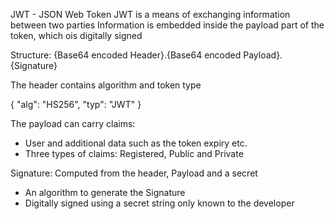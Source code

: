 JWT - JSON Web Token
JWT  is a means of exchanging information between two parties
Information is embedded inside the payload part of the token, which ois digitally signed

Structure:
{Base64 encoded Header}.{Base64 encoded Payload}.{Signature}

The header contains algorithm and token type

{
    "alg": "HS256",
    "typ": "JWT"
}

The payload can carry claims:
- User and additional data such as the token expiry etc.
- Three types of claims: Registered, Public and Private
  
Signature:
Computed from the header, Payload and a secret
- An algorithm to generate the Signature
- Digitally signed using a secret string only known to the developer





